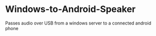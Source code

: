 # Windows-to-Android-Speaker
Passes audio over USB from a windows server to a connected android phone
